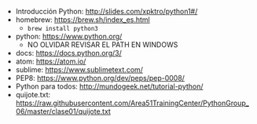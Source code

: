 * Introducción Python: http://slides.com/xpktro/python1#/
* homebrew: https://brew.sh/index_es.html
  - `brew install python3`
* python: https://www.python.org/
  - NO OLVIDAR REVISAR EL PATH EN WINDOWS
* docs: https://docs.python.org/3/
* atom: https://atom.io/
* sublime: https://www.sublimetext.com/
* PEP8: https://www.python.org/dev/peps/pep-0008/
* Python para todos: http://mundogeek.net/tutorial-python/
* quijote.txt: https://raw.githubusercontent.com/Area51TrainingCenter/PythonGroup_06/master/clase01/quijote.txt
